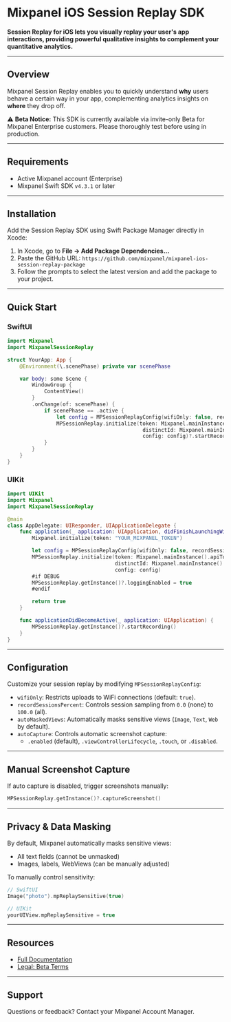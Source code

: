 # Mixpanel iOS Session Replay SDK

**Session Replay for iOS lets you visually replay your user's app interactions, providing powerful qualitative insights to complement your quantitative analytics.**

---

## Overview

Mixpanel Session Replay enables you to quickly understand **why** users behave a certain way in your app, complementing analytics insights on **where** they drop off.

⚠️ **Beta Notice:** This SDK is currently available via invite-only Beta for Mixpanel Enterprise customers. Please thoroughly test before using in production.

---

## Requirements

- Active Mixpanel account (Enterprise)
- Mixpanel Swift SDK `v4.3.1` or later

---

## Installation

Add the Session Replay SDK using Swift Package Manager directly in Xcode:

1. In Xcode, go to **File → Add Package Dependencies...**
2. Paste the GitHub URL: `https://github.com/mixpanel/mixpanel-ios-session-replay-package`
3. Follow the prompts to select the latest version and add the package to your project.

---

## Quick Start

### SwiftUI

```swift
import Mixpanel
import MixpanelSessionReplay

struct YourApp: App {
    @Environment(\.scenePhase) private var scenePhase

    var body: some Scene {
        WindowGroup {
            ContentView()
        }
        .onChange(of: scenePhase) {
            if scenePhase == .active {
                let config = MPSessionReplayConfig(wifiOnly: false, recordSessionsPercent: 100.0)
                MPSessionReplay.initialize(token: Mixpanel.mainInstance().apiToken,
                                            distinctId: Mixpanel.mainInstance().distinctId,
                                            config: config)?.startRecording()
            }
        }
    }
}
```

### UIKit

```swift
import UIKit
import Mixpanel
import MixpanelSessionReplay

@main
class AppDelegate: UIResponder, UIApplicationDelegate {
    func application(_ application: UIApplication, didFinishLaunchingWithOptions launchOptions: [UIApplication.LaunchOptionsKey: Any]? = nil) -> Bool {
        Mixpanel.initialize(token: "YOUR_MIXPANEL_TOKEN")

        let config = MPSessionReplayConfig(wifiOnly: false, recordSessionsPercent: 100.0)
        MPSessionReplay.initialize(token: Mixpanel.mainInstance().apiToken,
                                   distinctId: Mixpanel.mainInstance().distinctId,
                                   config: config)
        #if DEBUG
        MPSessionReplay.getInstance()?.loggingEnabled = true
        #endif

        return true
    }

    func applicationDidBecomeActive(_ application: UIApplication) {
        MPSessionReplay.getInstance()?.startRecording()
    }
}
```

---

## Configuration

Customize your session replay by modifying `MPSessionReplayConfig`:

- `wifiOnly`: Restricts uploads to WiFi connections (default: `true`).
- `recordSessionsPercent`: Controls session sampling from `0.0` (none) to `100.0` (all).
- `autoMaskedViews`: Automatically masks sensitive views (`Image`, `Text`, `Web` by default).
- `autoCapture`: Controls automatic screenshot capture:
  - `.enabled` (default), `.viewControllerLifecycle`, `.touch`, or `.disabled`.

---

## Manual Screenshot Capture

If auto capture is disabled, trigger screenshots manually:

```swift
MPSessionReplay.getInstance()?.captureScreenshot()
```

---

## Privacy & Data Masking

By default, Mixpanel automatically masks sensitive views:

- All text fields (cannot be unmasked)
- Images, labels, WebViews (can be manually adjusted)

To manually control sensitivity:

```swift
// SwiftUI
Image("photo").mpReplaySensitive(true)

// UIKit
yourUIView.mpReplaySensitive = true
```

---

## Resources

- [Full Documentation](https://mixpanel.com/docs/session-replay/session-replay-web)
- [Legal: Beta Terms](https://mixpanel.com/legal/session-replay-beta-service-addendum)

---

## Support

Questions or feedback? Contact your Mixpanel Account Manager.
